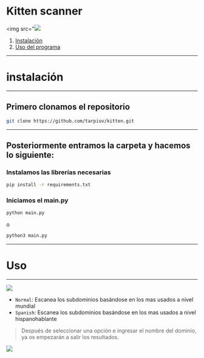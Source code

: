 
# Kitten scanner

<img src="<img src="https://media.discordapp.net/attachments/1271321869760598081/1274182086642765947/image.png?" witdh=450>

1. [Instalación](#instalación)
2. [Uso del programa](#uso)



---
# instalación
---
## Primero clonamos el repositorio
```sh
git clone https://github.com/tarpiov/kitten.git
```


---
## Posteriormente entramos la carpeta y hacemos lo siguiente:

### Instalamos las librerías necesarias

```sh
pip install -r requirements.txt
```

### Iniciamos el main.py

```sh
python main.py
```
o
```sh
python3 main.py
```

---

# Uso
---

<img src="https://github.com/tarpiov/kitten/blob/main/image.png" witdh=500>

- `Normal`: Escanea los subdominios basándose en los mas usados a nivel mundial
- `Spanish`: Escanea los subdominios basándose en los mas usados a nivel hispanohablante

> Después de seleccionar una opción e ingresar el nombre del dominio, ya os empezarán a salir los resultados.
<img src="https://github.com/tarpiov/kitten/blob/main/image2.png" witdh=500>


